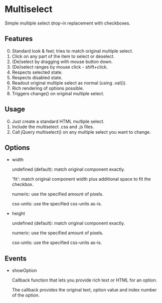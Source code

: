 Multiselect
===========

Simple multiple select drop-in replacement with checkboxes.

Features
--------
0.	Standard look & feel; tries to match original multiple select.
0.	Click on any part of the item to select or deselect.
0.	(De)select by dragging with mouse button down.
0.	(De)select ranges by mouse click - shift+click.
0.	Respects selected state.
0.	Respects disabled state.
0.	Readout original multiple select as normal (using .val()).
0.	Rich rendering of options possible.
0.	Triggers change() on original multiple select.

Usage
-----
0.	Just create a standard HTML multiple select.
0.	Include the multiselect .css and .js files.
0.	Call jQuery multiselect() on any multiple select you want to change.

Options
-------
*	width

	undefined (default): match original component exactly.

	'fit': match original component width plus additional space to fit the checkbox.

	numeric: use the specified amount of pixels.

	css-units: use the specified css-units as-is.

*	height

	undefined (default): match original component exactly.

	numeric: use the specified amount of pixels.

	css-units: use the specified css-units as-is.

Events
------
*	showOption

	Callback function that lets you provide rich text or HTML for an option.

	The callback provides the original text, option value and index number of the option.